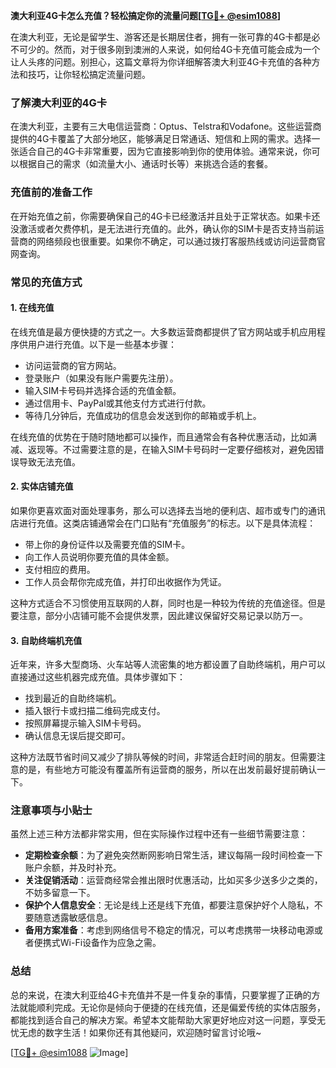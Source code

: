 **澳大利亚4G卡怎么充值？轻松搞定你的流量问题[[TG💪+ @esim1088](https://t.me/s/esim1088)]**

在澳大利亚，无论是留学生、游客还是长期居住者，拥有一张可靠的4G卡都是必不可少的。然而，对于很多刚到澳洲的人来说，如何给4G卡充值可能会成为一个让人头疼的问题。别担心，这篇文章将为你详细解答澳大利亚4G卡充值的各种方法和技巧，让你轻松搞定流量问题。

### 了解澳大利亚的4G卡

在澳大利亚，主要有三大电信运营商：Optus、Telstra和Vodafone。这些运营商提供的4G卡覆盖了大部分地区，能够满足日常通话、短信和上网的需求。选择一张适合自己的4G卡非常重要，因为它直接影响到你的使用体验。通常来说，你可以根据自己的需求（如流量大小、通话时长等）来挑选合适的套餐。

### 充值前的准备工作

在开始充值之前，你需要确保自己的4G卡已经激活并且处于正常状态。如果卡还没激活或者欠费停机，是无法进行充值的。此外，确认你的SIM卡是否支持当前运营商的网络频段也很重要。如果你不确定，可以通过拨打客服热线或访问运营商官网查询。

### 常见的充值方式

#### 1. **在线充值**
在线充值是最方便快捷的方式之一。大多数运营商都提供了官方网站或手机应用程序供用户进行充值。以下是一些基本步骤：

- 访问运营商的官方网站。
- 登录账户（如果没有账户需要先注册）。
- 输入SIM卡号码并选择合适的充值金额。
- 通过信用卡、PayPal或其他支付方式进行付款。
- 等待几分钟后，充值成功的信息会发送到你的邮箱或手机上。

在线充值的优势在于随时随地都可以操作，而且通常会有各种优惠活动，比如满减、返现等。不过需要注意的是，在输入SIM卡号码时一定要仔细核对，避免因错误导致无法充值。

#### 2. **实体店铺充值**
如果你更喜欢面对面处理事务，那么可以选择去当地的便利店、超市或专门的通讯店进行充值。这类店铺通常会在门口贴有“充值服务”的标志。以下是具体流程：

- 带上你的身份证件以及需要充值的SIM卡。
- 向工作人员说明你要充值的具体金额。
- 支付相应的费用。
- 工作人员会帮你完成充值，并打印出收据作为凭证。

这种方式适合不习惯使用互联网的人群，同时也是一种较为传统的充值途径。但是要注意，部分小店铺可能不会提供发票，因此建议保留好交易记录以防万一。

#### 3. **自助终端机充值**
近年来，许多大型商场、火车站等人流密集的地方都设置了自助终端机，用户可以直接通过这些机器完成充值。具体步骤如下：

- 找到最近的自助终端机。
- 插入银行卡或扫描二维码完成支付。
- 按照屏幕提示输入SIM卡号码。
- 确认信息无误后提交即可。

这种方法既节省时间又减少了排队等候的时间，非常适合赶时间的朋友。但需要注意的是，有些地方可能没有覆盖所有运营商的服务，所以在出发前最好提前确认一下。

### 注意事项与小贴士

虽然上述三种方法都非常实用，但在实际操作过程中还有一些细节需要注意：

- **定期检查余额**：为了避免突然断网影响日常生活，建议每隔一段时间检查一下账户余额，并及时补充。
- **关注促销活动**：运营商经常会推出限时优惠活动，比如买多少送多少之类的，不妨多留意一下。
- **保护个人信息安全**：无论是线上还是线下充值，都要注意保护好个人隐私，不要随意透露敏感信息。
- **备用方案准备**：考虑到网络信号不稳定的情况，可以考虑携带一块移动电源或者便携式Wi-Fi设备作为应急之需。

### 总结

总的来说，在澳大利亚给4G卡充值并不是一件复杂的事情，只要掌握了正确的方法就能顺利完成。无论你是倾向于便捷的在线充值，还是偏爱传统的实体店服务，都能找到适合自己的解决方案。希望本文能帮助大家更好地应对这一问题，享受无忧无虑的数字生活！如果你还有其他疑问，欢迎随时留言讨论哦~

[[TG💪+ @esim1088](https://t.me/s/esim1088) ![Image](https://i.postimg.cc/4NQfJmqS/Snipaste-2025-05-13-00-14-12.png)]